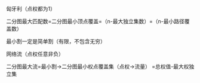匈牙利（点权都为1）

二分图最大匹配数=二分图最小顶点覆盖=（n-最大独立集数）=（n-最小路径覆盖数）

最小割一定是简单割（有限，不包含无穷）

网络流（点权任意非负）

二分图最大流=最小割->二分图最小权点覆盖集（点权->流量）    =总权值-最大权独立集

